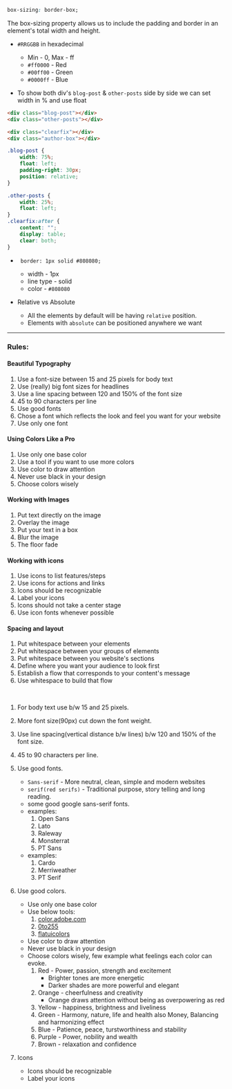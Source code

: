 ```css
box-sizing: border-box;
```
The box-sizing property allows us to include the padding and border in an element's total width and height. 


* `#RRGGBB` in hexadecimal 
    * Min - 0, Max - ff
    * `#ff0000` - Red
    * `#00ff00` - Green
    * `#0000ff` - Blue

* To show both div's `blog-post` & `other-posts` side by side we can set width in % and use float 
```html
<div class="blog-post"></div>
<div class="other-posts"></div>

<div class="clearfix"></div>
<div class="author-box"></div>
```
```css
.blog-post {
    width: 75%;
    float: left;
    padding-right: 30px;
    position: relative;
}

.other-posts {
    width: 25%;
    float: left;
}
.clearfix:after {
    content: "";
    display: table;
    clear: both;
}
```

* ` border: 1px solid #808080;`
    * width - 1px
    * line type - solid
    * color - `#808080`
    
* Relative vs Absolute
    * All the elements by default will be having `relative` position.
    * Elements with `absolute` can be positioned anywhere we want
    

<hr>


### Rules:
#### Beautiful Typography
1. Use a font-size between 15 and 25 pixels for body text
2. Use (really) big font sizes for headlines
3. Use a line spacing between 120 and 150% of the font size
4. 45 to 90 characters per line
5. Use good fonts
6. Chose a font which reflects the look and feel you want for your website
7. Use only one font

#### Using Colors Like a Pro
1. Use only one base color
2. Use a tool if you want to use more colors
3. Use color to draw attention
4. Never use black in your design
5. Choose colors wisely

#### Working with Images
1. Put text directly on the image
2. Overlay the image
3. Put your text in a box
4. Blur the image
5. The floor fade

#### Working with icons
1. Use icons to list features/steps
2. Use icons for actions and links
3. Icons should be recognizable
4. Label your icons
5. Icons should not take a center stage
6. Use icon fonts whenever possible

#### Spacing and layout
1. Put whitespace between your elements
2. Put whitespace between your groups of elements
3. Put whitespace between you website's sections
4. Define where you want your audience to look first
5. Establish a flow that corresponds to your content's message
6. Use whitespace to build that flow

<br>

1. For body text use b/w 15 and 25 pixels.
2. More font size(90px) cut down the font weight.
3. Use line spacing(vertical distance b/w lines) b/w 120 and 150% of the font size.
4. 45 to 90 characters per line.
5. Use good fonts.
    * `Sans-serif` - More neutral, clean, simple and modern websites
    * `serif(red serifs)` - Traditional purpose, story telling and long reading.
    * some good google sans-serif fonts. 
    * examples:
        1. Open Sans
        2. Lato
        3. Raleway
        4. Monsterrat
        5. PT Sans
    * examples:
        1. Cardo
        2. Merriweather
        3. PT Serif
6. Use good colors.
    * Use only one base color
    * Use below tools:
        1. [color.adobe.com](https://color.adobe.com/create/color-wheel)
        2. [0to255](http://www.0to255.com/)
        3. [flatuicolors](http://flatuicolors.com/)
    * Use color to draw attention
    * Never use black in your design
    * Choose colors wisely, few example what feelings each color can evoke.
        1. Red - Power, passion, strength and excitement
            * Brighter tones are more energetic
            * Darker shades are more powerful and elegant
        2. Orange - cheerfulness and creativity
            * Orange draws attention without being as overpowering as red
        3. Yellow - happiness, brightness and liveliness
        4. Green - Harmony, nature, life and health also Money, Balancing and harmonizing effect
        5. Blue - Patience, peace, turstworthiness and stability
        6. Purple - Power, nobility and wealth
        7. Brown - relaxation and confidence

7. Icons
   * Icons should be recognizable
   * Label your icons
  












